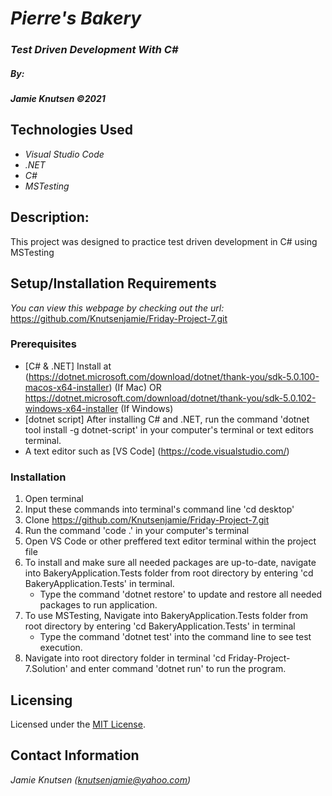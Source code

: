 # _Pierre's Bakery_


### _Test Driven Development With C#_

##### By:
#####  _**Jamie Knutsen**_ _©2021_


## Technologies Used

* _Visual Studio Code_
* _.NET_
* _C#_
* _MSTesting_


## Description: 
This project was designed to practice test driven development in C# using MSTesting 


## Setup/Installation Requirements
_You can view this webpage by checking out the url:_
https://github.com/Knutsenjamie/Friday-Project-7.git

### Prerequisites
* [C# & .NET] Install at (https://dotnet.microsoft.com/download/dotnet/thank-you/sdk-5.0.100-macos-x64-installer) (If Mac) OR https://dotnet.microsoft.com/download/dotnet/thank-you/sdk-5.0.102-windows-x64-installer (If Windows)
* [dotnet script] After installing C# and .NET, run the command 'dotnet tool install -g dotnet-script' in your computer's terminal or text editors terminal. 
* A text editor such as [VS Code] (https://code.visualstudio.com/)

### Installation
1. Open terminal
2. Input these commands into terminal's command line 'cd desktop'
3. Clone https://github.com/Knutsenjamie/Friday-Project-7.git
4. Run the command 'code .' in your computer's terminal
5. Open VS Code or other preffered text editor terminal within the project file
6. To install and make sure all needed packages are up-to-date, navigate into BakeryApplication.Tests folder from root directory by entering 'cd BakeryApplication.Tests' in terminal.
    * Type the command 'dotnet restore' to update and restore all needed packages to run application. 
7. To use MSTesting, Navigate into BakeryApplication.Tests folder from root directory by entering 'cd BakeryApplication.Tests' in terminal
    * Type the command 'dotnet test' into the command line to see test execution.
8. Navigate into root directory folder in terminal 'cd Friday-Project-7.Solution' and  enter command 'dotnet run' to run the program. 

## Licensing

Licensed under the [MIT License](license).

## Contact Information

_Jamie Knutsen (knutsenjamie@yahoo.com)_